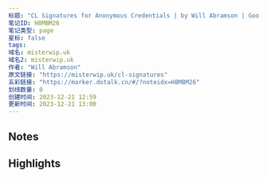```yaml
---
标题: "CL Signatures for Anonymous Credentials | by Will Abramson | Good Audience"
笔记ID: H8MBM26
笔记类型: page
星标: false
tags: 
域名: misterwip.uk
域名2: misterwip.uk
作者: "Will Abramson"
原文链接: "https://misterwip.uk/cl-signatures"
五彩链接: "https://marker.dotalk.cn/#/?noteidx=H8MBM26"
划线数量: 0
创建时间: 2023-12-21 12:59
更新时间: 2023-12-21 13:00
---
```


## Notes


## Highlights
